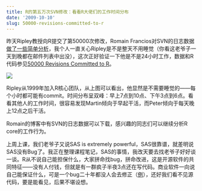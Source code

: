 ```yaml
---
title: R的第五万次SVN修改：看看R大佬们的工作时间分布
date: '2009-10-10'
slug: 50000-revisions-committed-to-r
---
```


昨天Ripley教授向R提交了第50000次修改，Romain Francios对SVN的日志数据[做了一些简单分析](http://romainfrancois.blog.free.fr/index.php?post/2009/10/09/celebrating-R-commit-50000)，我个人一直关心Ripley是不是整天不用睡觉（你看这老爷子一天到晚都在邮件列表中出没），这次正好验证一下他是不是24小时工作，数据和R代码参见[50000 Revisions Committed to R](/en/2009/10/50000-revisions-committed-to-r/)。

![](https://db.yihui.org/imgur/1kSb7.png)

Ripley从1999年加入R核心团队，从上图可以看出，他显然是不需要睡觉的——每个小时都可能有commit。时间分布呈双峰：早上7点到10点、下午3点到6点。看看其他人的工作时间，很容易发现Martin倾向于早起干活，而Peter倾向于每天晚上12点之后干活。

Romain的博客中有SVN的日志数据可以下载，感兴趣的同志们可以继续分析R core的工作行为。

上周上课，我们老爷子又说SAS is extremely powerful，SAS很靠谱，就差明说SAS没有Bug了。我正在整理课程笔记，SAS的事情，我改天要去找老爷子好好谈一谈。R从不说自己能担保什么，大家拼命找bug，拼命改进，这是开源软件的共同特征——没有人付钱，但就是有一群疯子半夜3点还在写代码。商业软件一向说自己能保证什么，可是一个bug二十年都没人会去修正（[例](https://www.stat.math.ethz.ch/pipermail/r-help/2009-June/202220.html)），还好我们看不见源代码，要是能看见，后果不堪设想。
